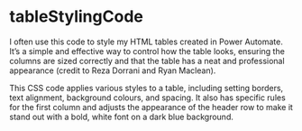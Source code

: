 # tableStylingCode

I often use this code to style my HTML tables created in Power Automate. It’s a simple and effective way to control how the table looks, ensuring the columns are sized correctly and that the table has a neat and professional appearance (credit to Reza Dorrani and Ryan Maclean).

This CSS code applies various styles to a table, including setting borders, text alignment, background colours, and spacing. It also has specific rules for the first column and adjusts the appearance of the header row to make it stand out with a bold, white font on a dark blue background.
